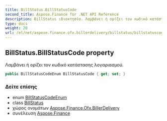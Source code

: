 ```yaml
---
title: BillStatus.BillStatusCode
second_title: Aspose.Finance for .NET API Reference
description: BillStatus ιδιοκτησία. Λαμβάνει ή ορίζει τον κωδικό κατάστασης λογαριασμού.
type: docs
weight: 20
url: /el/net/aspose.finance.ofx.billerdelivery/billstatus/billstatuscode/
---
```

## BillStatus.BillStatusCode property

Λαμβάνει ή ορίζει τον κωδικό κατάστασης λογαριασμού.

```csharp
public BillStatusCodeEnum BillStatusCode { get; set; }
```

### Δείτε επίσης

* enum [BillStatusCodeEnum](../../billstatuscodeenum/)
* class [BillStatus](../)
* χώρος ονομάτων [Aspose.Finance.Ofx.BillerDelivery](../../billstatus/)
* συνέλευση [Aspose.Finance](../../../)


